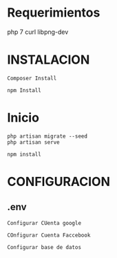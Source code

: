 Requerimientos
==============
php 7
curl
libpng-dev



INSTALACION
============

	Composer Install

	npm Install

Inicio
=======

	php artisan migrate --seed
	php artisan serve

	npm install

CONFIGURACION
=============
.env 
-----
	Configurar CUenta google

	COnfigurar Cuenta Faccebook

	Configurar base de datos

